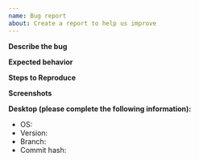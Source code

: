```yaml
---
name: Bug report
about: Create a report to help us improve
---
```


<!--NOTE: -->
<!--- General questions should go to the discord chat instead of the issue tracker.-->

**Describe the bug**

<!--A clear and concise description of what the bug is and steps to reproduce it.-->

**Expected behavior**

<!--A clear and concise description of what you expected to happen.-->

**Steps to Reproduce**

<!--Steps to reproduce the behavior:
1. Go to '...'
2. Click on '....'
3. Scroll down to '....'
4. See error
-->

**Screenshots**

<!--If applicable, add screenshots to help explain your problem.-->

**Desktop (please complete the following information):**

- OS: <!--[e.g. ubuntu, OSX High Siera]-->
- Version: <!--[e.g. 22]-->
- Branch: <!--[unstable]-->
- Commit hash: <!--[e8232]-->